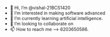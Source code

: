 - 👋 Hi, I’m @vishal-21BCS1420
- 👀 I’m interested in making software advanced
- 🌱 I’m currently learning artificial intelligence.
- 💞️ I’m looking to collaborate on
- 📫 How to reach me --> 6203650586.
